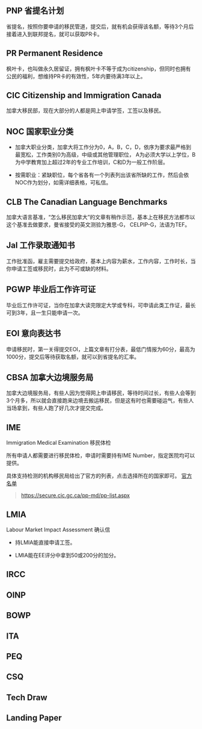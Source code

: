 
## PNP 省提名计划

省提名，按照你要申请的移民管道，提交后，就有机会获得该名额，等待3个月后接着进入到联邦提名，就可以获取PR卡。

## PR Permanent Residence

枫叶卡，也叫做永久居留证，拥有枫叶卡不等于成为citizenship，但同时也拥有公民的福利，想维持PR卡的有效性，5年内要待满3年以上。

## CIC Citizenship and Immigration Canada

加拿大移民部，现在大部分的人都是网上申请学签，工签以及移民。

## NOC 国家职业分类

+ 加拿大职业分类，加拿大将工作分为0，A，B，C，D，依序为要求最严格到最宽松，工作类别0为高级，中级或其他管理职位， A为必须大学以上学位，B为中学教育加上超过2年的专业工作培训，C和D为一般工作阶层。

+ 按需职业：紧缺职位，每个省各有一个列表列出该省所缺的工作，然后会依NOC作为划分，如需详细表格，可私信。

## CLB The Canadian Language Benchmarks

加拿大语言基准，“怎么移民加拿大”的文章有稍作示范，基本上在移民方法都市以这个基准去做要求，曼省接受的英文测验为雅思-G， CELPIP-G，法语为TEF。

## Jal 工作录取通知书

工作批准函，雇主需要提交给政府，基本上内容为薪水，工作内容，工作时长，当你申请工签或移民时，此为不可或缺的材料。

## PGWP 毕业后工作许可证

毕业后工作许可证，当你在加拿大读完限定大学或专科，可申请此类工作证，最长可到3年，且一生只能申请一次。

## EOI 意向表达书

申请移民时，第一关得提交EOI，上篇文章有打分表，最低门情报为60分，最高为1000分，提交后等待获取名额，就可以到省提名的汇率。

## CBSA 加拿大边境服务局

加拿大边境服务局，有些人因为觉得网上申请移民，等待时间过长，有些人会等到3个月多，所以就会直接跑来边境去搬运移民，但是这有时也需要碰运气，有些人当场拿到，有些人跑了好几次才提交完成。

## IME 

Immigration Medical Examination 移民体检

所有申请人都需要进行移民体检，申请时需要持有IME Number，指定医院均可以提供。

具体支持检测的机构移民局给出了官方的列表，点击选择所在的国家即可。 [官方名单](https://secure.cic.gc.ca/pp-md/pp-list.aspx)

> https://secure.cic.gc.ca/pp-md/pp-list.aspx

## LMIA

Labour Market Impact Assessment 确认信

+ 持LMIA能直接申请工签。

+ LMIA能在EE评分中拿到50或200分的加分。

## IRCC

## OINP

## BOWP

## ITA

## PEQ

## CSQ

## Tech Draw

## Landing Paper
